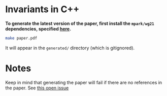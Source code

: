 # Invariants in C++

**To generate the latest version of the paper, first install the `mpark/wg21` dependencies, specified [here](https://github.com/mpark/wg21#requirements).**

```bash
make paper.pdf
```

It will appear in the `generated/` directory (which is gitignored).

# Notes

Keep in mind that generating the paper will fail if there are no references in the paper. See [this open issue](https://github.com/mpark/wg21/issues/90)

